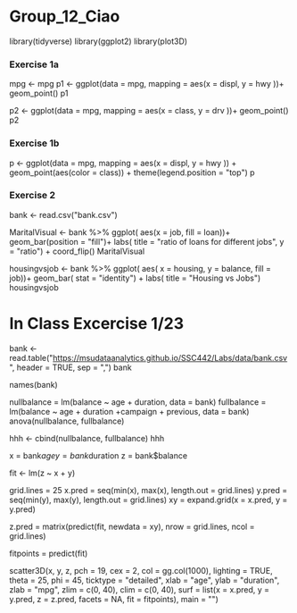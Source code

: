 # Group_12_Ciao
library(tidyverse)
library(ggplot2)
library(plot3D)

### Exercise 1a
mpg <- mpg
p1 <- ggplot(data = mpg,
                  mapping = aes(x = displ, y = hwy ))+ geom_point()
p1

p2 <- ggplot(data = mpg,
             mapping = aes(x = class, y = drv ))+ geom_point()
p2

### Exercise 1b
p <- ggplot(data = mpg,
            mapping = aes(x = displ, y = hwy )) + geom_point(aes(color = class)) + theme(legend.position = "top")
p

### Exercise 2
bank <- read.csv("bank.csv")

MaritalVisual <- bank %>%
  ggplot( aes(x = job, fill = loan))+
  geom_bar(position = "fill")+
  labs( title = "ratio of loans for different jobs", y = "ratio") +
  coord_flip()
MaritalVisual


housingvsjob <- bank %>%
  ggplot( aes( x = housing, y = balance, fill = job))+
  geom_bar( stat = "identity") +
  labs( title = "Housing vs Jobs")
housingvsjob


# In Class Excercise 1/23

bank <- read.table("https://msudataanalytics.github.io/SSC442/Labs/data/bank.csv",
                   header = TRUE,
                   sep = ",")
bank

names(bank)

nullbalance = lm(balance ~ age + duration, data = bank)
fullbalance = lm(balance ~ age + duration +campaign + previous, data = bank)
anova(nullbalance, fullbalance)

hhh <- cbind(nullbalance, fullbalance)
hhh

x = bank$age
y = bank$duration
z = bank$balance

fit <- lm(z ~ x + y)

grid.lines = 25
x.pred     = seq(min(x), max(x), length.out = grid.lines)
y.pred     = seq(min(y), max(y), length.out = grid.lines)
xy         = expand.grid(x = x.pred, y = y.pred)

z.pred = matrix(predict(fit, newdata = xy),
                nrow = grid.lines, ncol = grid.lines)

fitpoints = predict(fit)

scatter3D(x, y, z, pch = 19, cex = 2, col = gg.col(1000), lighting = TRUE,
          theta = 25, phi = 45, ticktype = "detailed",
          xlab = "age", ylab = "duration", zlab = "mpg", zlim = c(0, 40), clim = c(0, 40),
          surf = list(x = x.pred, y = y.pred, z = z.pred,
                      facets = NA, fit = fitpoints), main = "")





